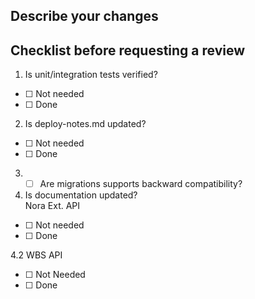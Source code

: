 ## Describe your changes


## Checklist before requesting a review
1. Is unit/integration tests verified?
- [ ] <!-- Choice#1 --> Not needed
- [ ] <!-- Choice#1 --> Done
2. Is deploy-notes.md updated?
- [ ] <!-- Choice#2 --> Not needed
- [ ] <!-- Choice#2 --> Done
3. - [ ] Are migrations supports backward compatibility?
4. Is documentation updated?<br />
Nora Ext. API
- [ ] <!-- Choice#3 --> Not needed
- [ ] <!-- Choice#3 --> Done
4.2 WBS API
- [ ] <!-- Choice#4 --> Not Needed
- [ ] <!-- Choice#4 --> Done
